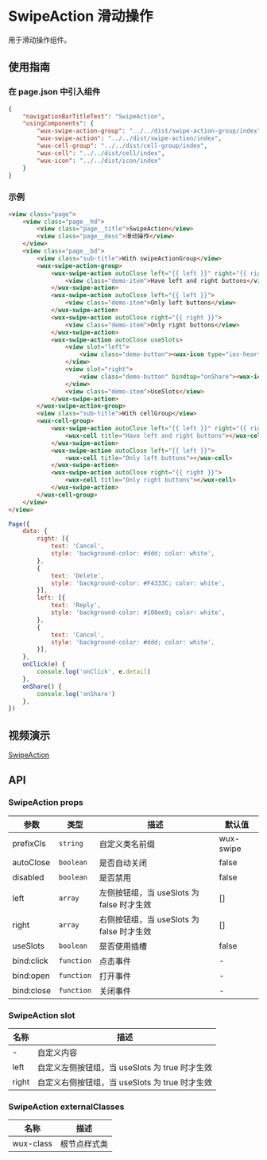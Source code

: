 # SwipeAction 滑动操作

用于滑动操作组件。

## 使用指南

### 在 page.json 中引入组件

```json
{
    "navigationBarTitleText": "SwipeAction",
    "usingComponents": {
        "wux-swipe-action-group": "../../dist/swipe-action-group/index",
        "wux-swipe-action": "../../dist/swipe-action/index",
        "wux-cell-group": "../../dist/cell-group/index",
        "wux-cell": "../../dist/cell/index",
        "wux-icon": "../../dist/icon/index"
    }
}
```

### 示例

```html
<view class="page">
    <view class="page__hd">
        <view class="page__title">SwipeAction</view>
        <view class="page__desc">滑动操作</view>
    </view>
    <view class="page__bd">
        <view class="sub-title">With swipeActionGroup</view>
        <wux-swipe-action-group>
            <wux-swipe-action autoClose left="{{ left }}" right="{{ right }}" bind:click="onClick">
                <view class="demo-item">Have left and right buttons</view>
            </wux-swipe-action>
            <wux-swipe-action autoClose left="{{ left }}">
                <view class="demo-item">Only left buttons</view>
            </wux-swipe-action>
            <wux-swipe-action autoClose right="{{ right }}">
                <view class="demo-item">Only right buttons</view>
            </wux-swipe-action>
            <wux-swipe-action autoClose useSlots>
                <view slot="left">
                    <view class="demo-button"><wux-icon type="ios-heart" /></view>
                </view>
                <view slot="right">
                    <view class="demo-button" bindtap="onShare"><wux-icon type="ios-share-alt" /></view>
                </view>
                <view class="demo-item">UseSlots</view>
            </wux-swipe-action>
        </wux-swipe-action-group>
        <view class="sub-title">With cellGroup</view>
        <wux-cell-group>
            <wux-swipe-action autoClose left="{{ left }}" right="{{ right }}" bind:click="onClick">
                <wux-cell title="Have left and right buttons"></wux-cell>
            </wux-swipe-action>
            <wux-swipe-action autoClose left="{{ left }}">
                <wux-cell title="Only left buttons"></wux-cell>
            </wux-swipe-action>
            <wux-swipe-action autoClose right="{{ right }}">
                <wux-cell title="Only right buttons"></wux-cell>
            </wux-swipe-action>
        </wux-cell-group>
    </view>
</view>
```

```js
Page({
    data: {
        right: [{
            text: 'Cancel',
            style: 'background-color: #ddd; color: white',
        },
        {
            text: 'Delete',
            style: 'background-color: #F4333C; color: white',
        }],
        left: [{
            text: 'Reply',
            style: 'background-color: #108ee9; color: white',
        },
        {
            text: 'Cancel',
            style: 'background-color: #ddd; color: white',
        }],
    },
    onClick(e) {
        console.log('onClick', e.detail)
    },
    onShare() {
        console.log('onShare')
    },
})
```

## 视频演示

[SwipeAction](./_media/swipe-action.mp4 ':include :type=iframe width=375px height=667px')

## API

### SwipeAction props

| 参数 | 类型 | 描述 | 默认值 |
| --- | --- | --- | --- |
| prefixCls | <code>string</code> | 自定义类名前缀 | wux-swipe |
| autoClose | <code>boolean</code> | 是否自动关闭 | false |
| disabled | <code>boolean</code> | 是否禁用 | false |
| left | <code>array</code> | 左侧按钮组，当 useSlots 为 false 时才生效 | [] |
| right | <code>array</code> | 右侧按钮组，当 useSlots 为 false 时才生效 | [] |
| useSlots | <code>boolean</code> | 是否使用插槽 | false |
| bind:click | <code>function</code> | 点击事件 | - |
| bind:open | <code>function</code> | 打开事件 | - |
| bind:close | <code>function</code> | 关闭事件 | - |

### SwipeAction slot

| 名称 | 描述 |
| --- | --- |
| - | 自定义内容 |
| left | 自定义左侧按钮组，当 useSlots 为 true 时才生效 |
| right | 自定义右侧按钮组，当 useSlots 为 true 时才生效 |

### SwipeAction externalClasses

| 名称 | 描述 |
| --- | --- |
| wux-class | 根节点样式类 |